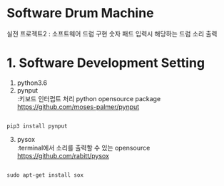Software Drum Machine
===
실전 프로젝트2 : 소프트웨어 드럼 구현
숫자 패드 입력시 해당하는 드럼 소리 출력


# 1. Software Development Setting
1) python3.6   
2) pynput   
:키보드 인터럽트 처리 python opensource package   
https://github.com/moses-palmer/pynput

<code>
pip3 install pynput
</code>

3) pysox   
:terminal에서 소리를 출력할 수 있는 opensource   
https://github.com/rabitt/pysox
<code>
sudo apt-get install sox
</code>


 
